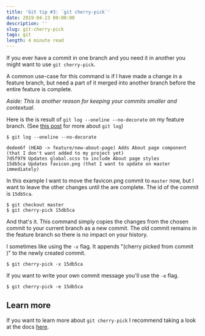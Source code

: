 ```yaml
---
title: 'Git tip #3: `git cherry-pick`'
date: 2019-04-23 00:00:00
description: ''
slug: git-cherry-pick
tags: git
length: 4 minute read
---
```


If you ever have a commit in one branch and you need it in another you might want to use `git cherry-pick`.

A common use-case for this command is if I have made a change in a feature branch, but need a part of it merged into another branch before the entire feature is complete.

_Aside: This is another reason for keeping your commits smaller and contextual._

Here is the is result of `git log --oneline --no-decorate` on my feature branch. (See [this post](/git-log) for more about `git log`)

```
$ git log --oneline --no-decorate

dedee6f (HEAD -> feature/new-about-page) Adds About page component (that I don't want added to my project yet)
7d5f979 Updates global.scss to include About page styles
15db5ca Updates favicon.png (that I want to update on master immediately)
```

In this example I want to move the favicon.png commit to `master` now, but I want to leave the other changes until the are complete. The id of the commit is `15db5ca`.

```
$ git checkout master
$ git cherry-pick 15db5ca
```

And that's it. This command simply copies the changes from the chosen commit to your current branch as a new commit. The old commit remains in the feature branch so there is no impact on your history.

I sometimes like using the `-x` flag. It appends "(cherry picked from commit <id>)" to the newly created commit.

```
$ git cherry-pick -x 15db5ca
```

If you want to write your own commit message you'll use the `-e` flag.

```
$ git cherry-pick -e 15db5ca
```

## Learn more

If you want to learn more about `git cherry-pick` I recommend taking a look at the docs [here](https://git-scm.com/docs/git-cherry-pick).
